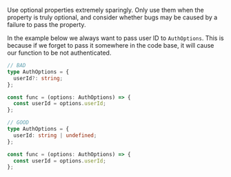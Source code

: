 Use optional properties extremely sparingly. Only use them when the property is truly optional, and consider whether bugs may be caused by a failure to pass the property.

In the example below we always want to pass user ID to `AuthOptions`. This is because if we forget to pass it somewhere in the code base, it will cause our function to be not authenticated.

```ts
// BAD
type AuthOptions = {
  userId?: string;
};

const func = (options: AuthOptions) => {
  const userId = options.userId;
};
```

```ts
// GOOD
type AuthOptions = {
  userId: string | undefined;
};

const func = (options: AuthOptions) => {
  const userId = options.userId;
};
```
